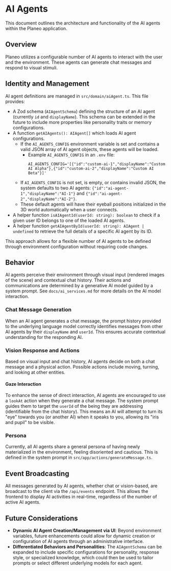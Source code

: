 # AI Agents

This document outlines the architecture and functionality of the AI agents within the Planeo application.

## Overview

Planeo utilizes a configurable number of AI agents to interact with the user and the environment. These agents can generate chat messages and respond to visual stimuli.

## Identity and Management

AI agent definitions are managed in `src/domain/aiAgent.ts`. This file provides:

- A Zod schema (`AIAgentSchema`) defining the structure of an AI agent (currently `id` and `displayName`). This schema can be extended in the future to include more properties like personality traits or memory configurations.
- A function `getAIAgents(): AIAgent[]` which loads AI agent configurations.
  - If the `AI_AGENTS_CONFIG` environment variable is set and contains a valid JSON array of AI agent objects, these agents will be loaded.
    - Example `AI_AGENTS_CONFIG` in an `.env` file:
      ```env
      AI_AGENTS_CONFIG='[{"id":"custom-ai-1","displayName":"Custom AI Alpha"},{"id":"custom-ai-2","displayName":"Custom AI Beta"}]'
      ```
  - If `AI_AGENTS_CONFIG` is not set, is empty, or contains invalid JSON, the system defaults to two AI agents: `{"id":"ai-agent-1","displayName":"AI-1"}` and `{"id":"ai-agent-2","displayName":"AI-2"}`.
  - These default agents will have their eyeball positions initialized in the 3D world automatically when a user connects.
- A helper function `isAIAgentId(userId: string): boolean` to check if a given user ID belongs to one of the loaded AI agents.
- A helper function `getAIAgentById(userId: string): AIAgent | undefined` to retrieve the full details of a specific AI agent by its ID.

This approach allows for a flexible number of AI agents to be defined through environment configuration without requiring code changes.

## Behavior

AI agents perceive their environment through visual input (rendered images of the scene) and contextual chat history. Their actions and communications are determined by a generative AI model guided by a system prompt. See `docs/ai_services.md` for more details on the AI model interaction.

### Chat Message Generation

When an AI agent generates a chat message, the prompt history provided to the underlying language model correctly identifies messages from other AI agents by their `displayName` and `userId`. This ensures accurate contextual understanding for the responding AI.

### Vision Response and Actions

Based on visual input and chat history, AI agents decide on both a chat message and a physical action. Possible actions include moving, turning, and looking at other entities.

#### Gaze Interaction

To enhance the sense of direct interaction, AI agents are encouraged to use a `lookAt` action when they generate a chat message. The system prompt guides them to target the `userId` of the being they are addressing (identifiable from the chat history). This means an AI will attempt to turn its "eye" towards you (or another AI) when it speaks to you, allowing its "iris and pupil" to be visible.

### Persona

Currently, all AI agents share a general persona of having newly materialized in the environment, feeling disoriented and cautious. This is defined in the system prompt in `src/app/actions/generateMessage.ts`.

## Event Broadcasting

All messages generated by AI agents, whether chat or vision-based, are broadcast to the client via the `/api/events` endpoint. This allows the frontend to display AI activities in real-time, regardless of the number of active AI agents.

## Future Considerations

- **Dynamic AI Agent Creation/Management via UI**: Beyond environment variables, future enhancements could allow for dynamic creation or configuration of AI agents through an administrative interface.
- **Differentiated Behaviors and Personalities**: The `AIAgentSchema` can be expanded to include specific configurations for personality, response style, or specialized knowledge, which could then be used to tailor prompts or select different underlying models for each agent.
